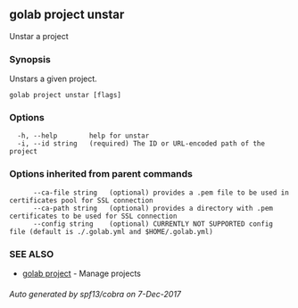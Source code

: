 ## golab project unstar

Unstar a project

### Synopsis


Unstars a given project.

```
golab project unstar [flags]
```

### Options

```
  -h, --help        help for unstar
  -i, --id string   (required) The ID or URL-encoded path of the project
```

### Options inherited from parent commands

```
      --ca-file string   (optional) provides a .pem file to be used in certificates pool for SSL connection
      --ca-path string   (optional) provides a directory with .pem certificates to be used for SSL connection
      --config string    (optional) CURRENTLY NOT SUPPORTED config file (default is ./.golab.yml and $HOME/.golab.yml)
```

### SEE ALSO
* [golab project](golab_project.md)	 - Manage projects

###### Auto generated by spf13/cobra on 7-Dec-2017
